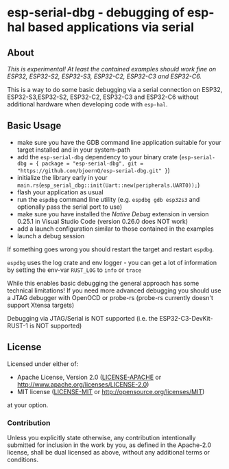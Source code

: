 # esp-serial-dbg - debugging of esp-hal based applications via serial

## About

_This is experimental! At least the contained examples should work fine on ESP32, ESP32-S2, ESP32-S3, ESP32-C2, ESP32-C3 and ESP32-C6._

This is a way to do some basic debugging via a serial connection on ESP32, ESP32-S3,ESP32-S2, ESP32-C2, ESP32-C3 and ESP32-C6 without additional hardware when developing code with `esp-hal`.

## Basic Usage

- make sure you have the GDB command line application suitable for your target installed and in your system-path
- add the `esp-serial-dbg` dependency to your binary crate (`esp-serial-dbg = { package = "esp-serial-dbg", git = "https://github.com/bjoernQ/esp-serial-dbg.git" }`)
- initialize the library early in your `main.rs`(`esp_serial_dbg::init(Uart::new(peripherals.UART0));`)
- flash your application as usual
- run the `espdbg` command line utility (e.g. `espdbg gdb esp32s3` and optionally pass the serial port to use)
- make sure you have installed the _Native Debug_ extension in version 0.25.1 in Visual Studio Code (version 0.26.0 does NOT work)
- add a launch configuration similar to those contained in the examples
- launch a debug session

If something goes wrong you should restart the target and restart `espdbg`.

`espdbg` uses the log crate and env logger - you can get a lot of information by setting the env-var `RUST_LOG` to `info` or `trace`

While this enables basic debugging the general approach has some technical limitations!
If you need more advanced debugging you should use a JTAG debugger with OpenOCD or probe-rs (probe-rs currently doesn't support Xtensa targets)

Debugging via JTAG/Serial is NOT supported (i.e. the ESP32-C3-DevKit-RUST-1 is NOT supported)

## License

Licensed under either of:

- Apache License, Version 2.0 ([LICENSE-APACHE](LICENSE-APACHE) or http://www.apache.org/licenses/LICENSE-2.0)
- MIT license ([LICENSE-MIT](LICENSE-MIT) or http://opensource.org/licenses/MIT)

at your option.

### Contribution

Unless you explicitly state otherwise, any contribution intentionally submitted for inclusion in
the work by you, as defined in the Apache-2.0 license, shall be dual licensed as above, without
any additional terms or conditions.
